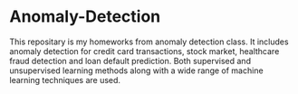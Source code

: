 # Anomaly-Detection
This repositary is my homeworks from anomaly detection class. 
It includes anomaly detection for credit card transactions, stock market, healthcare fraud detection and loan default prediction. 
Both supervised and unsupervised learning methods along with a wide range of machine learning techniques are used.
